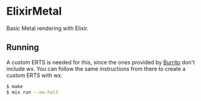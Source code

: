 # ElixirMetal

Basic Metal rendering with Elixir.

## Running

A custom ERTS is needed for this, since the ones provided by
[Burrito](https://github.com/burrito-elixir/burrito) don't include wx. You can
follow the same instructions from there to create a custom ERTS with wx.

```sh
$ make
$ mix run --no-halt
```
